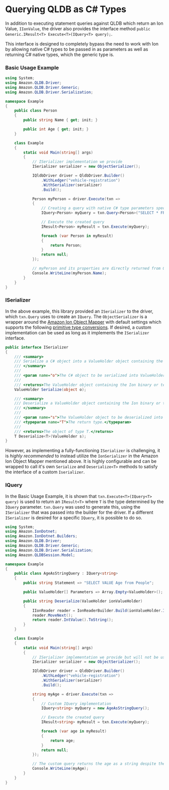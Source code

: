 # Querying QLDB as C# Types

In addition to executing statement queries against QLDB which return an Ion Value, `IIonValue`, the driver also provides the interface method `public Generic.IResult<T> Execute<T>(IQuery<T> query);`.

This interface is designed to completely bypass the need to work with Ion by allowing native C# types to be passed in as parameters as well as returning C# native types, which the generic type is. 

### Basic Usage Example

```c#
using System;
using Amazon.QLDB.Driver;
using Amazon.QLDB.Driver.Generic;
using Amazon.QLDB.Driver.Serialization;

namespace Example
{
    public class Person
    {
        public string Name { get; init; }

        public int Age { get; init; }
    }

    class Example
    {
        static void Main(string[] args)
        {
            // ISerializer implementation we provide
            ISerializer serializer = new ObjectSerializer();

            IQldbDriver driver = QldbDriver.Builder()
                .WithLedger("vehicle-registration")
                .WithSerializer(serializer)
                .Build();

            Person myPerson = driver.Execute(txn =>
            {
                // Creating a query with native C# type parameters specifying the expected output type Person
                IQuery<Person> myQuery = txn.Query<Person>("SELECT * FROM People WHERE Age = ?", 21);

                // Execute the created query
                IResult<Person> myResult = txn.Execute(myQuery);

                foreach (var Person in myResult)
                {
                    return Person;
                }
                return null;
            });

            // myPerson and its properties are directly returned from QLDB now as C# types instead of IIonType.
            Console.WriteLine(myPerson.Name);
        }
    }
}
```

### ISerializer

In the above example, this library provided an `ISerializer` to the driver, which `txn.Query` uses to create an `IQuery`. The `ObjectSerializer` is a wrapper around the [Amazon Ion Object Mapper](https://github.com/amzn/ion-object-mapper-dotnet) with default settings which supports the following [primitive type conversions](https://github.com/amzn/ion-object-mapper-dotnet/blob/main/SPEC.md#primitive-type-conversion). If desired, a custom implementation can be used as long as it implements the `ISerializer` interface.

```c#
public interface ISerializer
{
    /// <summary>
    /// Serialize a C# object into a ValueHolder object containing the Ion binary or text value.
    /// </summary>
    ///
    /// <param name="o">The C# object to be serialized into ValueHolder.</param>
    ///
    /// <returns>The ValueHolder object containing the Ion binary or text value.</returns>
    ValueHolder Serialize(object o);

    /// <summary>
    /// Deserialize a ValueHolder object containing the Ion binary or text value into an object of type T.
    /// </summary>
    ///
    /// <param name="s">The ValueHolder object to be deserialized into an object of type T.</param>
    /// <typeparam name="T">The return type.</typeparam>
    ///
    /// <returns>The object of type T.</returns>
    T Deserialize<T>(ValueHolder s);
}
```

However, as implementing a fully-functioning `ISerializer` is challenging, it is *highly recommended* to instead utilize the `IonSerializer` in the Amazon Ion Object Mapper mentioned above. It is highly configurable and can be wrapped to call it's own `Serialize` and `Deserialize<T>` methods to satisfy the interface of a custom `Iserializer`.

### IQuery

In the Basic Usage Example, it is shown that `txn.Execute<T>(IQuery<T> query)` is used to return an `IResult<T>` where `T` is the type determined by the `IQuery` parameter. `txn.Query` was used to generate this, using the `ISerializer` that was passed into the builder for the driver. If a different `ISerializer` is desired for a specific `IQuery`, it is possible to do so.

```c#
using System;
using Amazon.IonDotnet;
using Amazon.IonDotnet.Builders;
using Amazon.QLDB.Driver;
using Amazon.QLDB.Driver.Generic;
using Amazon.QLDB.Driver.Serialization;
using Amazon.QLDBSession.Model;

namespace Example
{
    public class AgeAsStringQuery : IQuery<string>
    {
        public string Statement => "SELECT VALUE Age from People";

        public ValueHolder[] Parameters => Array.Empty<ValueHolder>();

        public string Deserialize(ValueHolder ionValueHolder)
        {
            IIonReader reader = IonReaderBuilder.Build(ionValueHolder.IonBinary);
            reader.MoveNext();
            return reader.IntValue().ToString();
        }
    }

    class Example
    {
        static void Main(string[] args)
        {
            // ISerializer implementation we provide but will not be used
            ISerializer serializer = new ObjectSerializer();

            IQldbDriver driver = QldbDriver.Builder()
                .WithLedger("vehicle-registration")
                .WithSerializer(serializer)
                .Build();

            string myAge = driver.Execute(txn =>
            {
                // Custom IQuery implementation
                IQuery<string> myQuery = new AgeAsStringQuery();

                // Execute the created query
                IResult<string> myResult = txn.Execute(myQuery);

                foreach (var age in myResult)
                {
                    return age;
                }
                return null;
            });

            // The custom query returns the age as a string despite the type being an Ion Integer
            Console.WriteLine(myAge);
        }
    }
}
```


